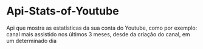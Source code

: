 # Api-Stats-of-Youtube
Api que mostra as estatísticas da sua conta do Youtube, como por exemplo: canal mais assistido nos últimos 3 meses, desde da criação do canal, em um determinado dia
